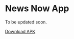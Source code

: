 # News Now App

To be updated soon.

[Download APK](https://drive.google.com/file/d/1SHBaYSUd7ePfUboWxggXbqJ13qtrBmeh/view?usp=sharing)
